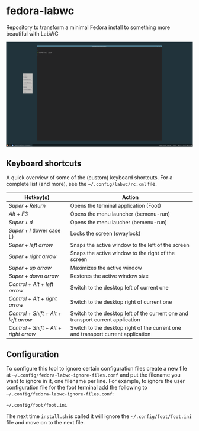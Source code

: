 # fedora-labwc
Repository to transform a minimal Fedora install to something more beautiful with LabWC

![Screenshot](https://github.com/sebastiaanfranken/fedora-labwc/raw/main/meta/screenshot.png)

## Keyboard shortcuts
A quick overview of some of the (custom) keyboard shortcuts. For a complete list (and more), see the `~/.config/labwc/rc.xml` file.

| Hotkey(s) | Action |
|-----------|--------|
| *Super* + *Return* | Opens the terminal application (Foot) |
| *Alt* + *F3* | Opens the menu launcher (bemenu-run) |
| *Super* + *d* | Opens the menu laucher (bemenu-run) |
| *Super* + *l* (lower case L) | Locks the screen (swaylock) |
| *Super* + *left arrow* | Snaps the active window to the left of the screen |
| *Super* + *right arrow* | Snaps the active window to the right of the screen |
| *Super* + *up arrow* | Maximizes the active window |
| *Super* + *down arrow* | Restores the active window size |
| *Control* + *Alt* + *left arrow* | Switch to the desktop left of current one |
| *Control* + *Alt* + *right arrow* | Switch to the desktop right of current one | 
| *Control* + *Shift* + *Alt* + *left arrow* | Switch to the desktop left of the current one and transport current application |
| *Control* + *Shift* + *Alt* + *right arrow* | Switch to the desktop right of the current one and transport current application |

## Configuration
To configure this tool to ignore certain configuration files create a new file at `~/.config/fedora-labwc-ignore-files.conf` and put the
filename you want to ignore in it, one filename per line. For example, to ignore the user configuration file for the foot terminal add the following to `~/.config/fedora-labwc-ignore-files.conf`:

```
~/.config/foot/foot.ini
```

The next time `install.sh` is called it will ignore the `~/.config/foot/foot.ini` file and move on to the next file.

